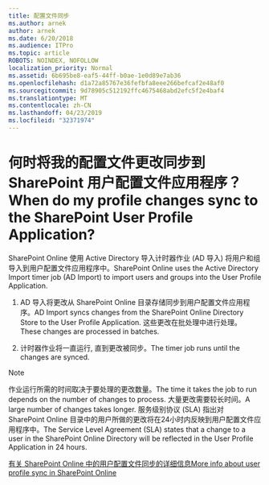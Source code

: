 ```yaml
---
title: 配置文件同步
ms.author: arnek
author: arnek
ms.date: 6/20/2018
ms.audience: ITPro
ms.topic: article
ROBOTS: NOINDEX, NOFOLLOW
localization_priority: Normal
ms.assetid: 6b695be8-eaf5-44ff-b0ae-1e0d89e7ab36
ms.openlocfilehash: d1a72a85767e36fefbfa8eee266befcaf2e48af0
ms.sourcegitcommit: 9d78905c512192ffc4675468abd2efc5f2e4baf4
ms.translationtype: MT
ms.contentlocale: zh-CN
ms.lasthandoff: 04/23/2019
ms.locfileid: "32371974"
---
```

# <a name="when-do-my-profile-changes-sync-to-the-sharepoint-user-profile-application"></a><span data-ttu-id="b44fb-102">何时将我的配置文件更改同步到 SharePoint 用户配置文件应用程序？</span><span class="sxs-lookup"><span data-stu-id="b44fb-102">When do my profile changes sync to the SharePoint User Profile Application?</span></span>

<span data-ttu-id="b44fb-103">SharePoint Online 使用 Active Directory 导入计时器作业 (AD 导入) 将用户和组导入到用户配置文件应用程序中。</span><span class="sxs-lookup"><span data-stu-id="b44fb-103">SharePoint Online uses the Active Directory Import timer job (AD Import) to import users and groups into the User Profile Application.</span></span> 
  
1. <span data-ttu-id="b44fb-104">AD 导入将更改从 SharePoint Online 目录存储同步到用户配置文件应用程序。</span><span class="sxs-lookup"><span data-stu-id="b44fb-104">AD Import syncs changes from the SharePoint Online Directory Store to the User Profile Application.</span></span> <span data-ttu-id="b44fb-105">这些更改在批处理中进行处理。</span><span class="sxs-lookup"><span data-stu-id="b44fb-105">These changes are processed in batches.</span></span>
    
2. <span data-ttu-id="b44fb-106">计时器作业将一直运行, 直到更改被同步。</span><span class="sxs-lookup"><span data-stu-id="b44fb-106">The timer job runs until the changes are synced.</span></span>
    
> [!NOTE]
> <span data-ttu-id="b44fb-107">作业运行所需的时间取决于要处理的更改数量。</span><span class="sxs-lookup"><span data-stu-id="b44fb-107">The time it takes the job to run depends on the number of changes to process.</span></span> <span data-ttu-id="b44fb-108">大量更改需要较长时间。</span><span class="sxs-lookup"><span data-stu-id="b44fb-108">A large number of changes takes longer.</span></span> <span data-ttu-id="b44fb-109">服务级别协议 (SLA) 指出对 SharePoint Online 目录中的用户所做的更改将在24小时内反映到用户配置文件应用程序中。</span><span class="sxs-lookup"><span data-stu-id="b44fb-109">The Service Level Agreement (SLA) states that a change to a user in the SharePoint Online Directory will be reflected in the User Profile Application in 24 hours.</span></span> 
  
[<span data-ttu-id="b44fb-110">有关 SharePoint Online 中的用户配置文件同步的详细信息</span><span class="sxs-lookup"><span data-stu-id="b44fb-110">More info about user profile sync in SharePoint Online</span></span>](https://go.microsoft.com/fwlink/?linkid=875671)
  

